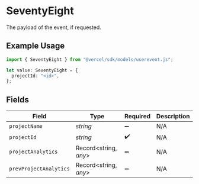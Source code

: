 # SeventyEight

The payload of the event, if requested.

## Example Usage

```typescript
import { SeventyEight } from "@vercel/sdk/models/userevent.js";

let value: SeventyEight = {
  projectId: "<id>",
};
```

## Fields

| Field                  | Type                   | Required               | Description            |
| ---------------------- | ---------------------- | ---------------------- | ---------------------- |
| `projectName`          | *string*               | :heavy_minus_sign:     | N/A                    |
| `projectId`            | *string*               | :heavy_check_mark:     | N/A                    |
| `projectAnalytics`     | Record<string, *any*>  | :heavy_minus_sign:     | N/A                    |
| `prevProjectAnalytics` | Record<string, *any*>  | :heavy_minus_sign:     | N/A                    |